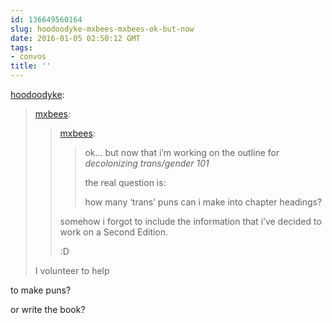 ```yaml
---
id: 136649560164
slug: hoodoodyke-mxbees-mxbees-ok-but-now
date: 2016-01-05 02:50:12 GMT
tags:
- convos
title: ''
---
```

<p><a class="tumblr_blog" href="http://hoodoodyke.tumblr.com/post/136643860469">hoodoodyke</a>:</p>
<blockquote>
<p><a class="tumblr_blog" href="http://mxbees.tumblr.com/post/136623948324">mxbees</a>:</p>
<blockquote>
<p><a class="tumblr_blog" href="http://mxbees.tumblr.com/post/136622910389">mxbees</a>:</p>
<blockquote>
<p>ok… but now that i’m working on the outline for <em>decolonizing trans/gender 101</em></p>

<p>the real question is:</p>

<p>how many ‘trans’ puns can i make into chapter headings?</p>
</blockquote>
<p>somehow i forgot to include the information that i’ve decided to work on a Second Edition.</p>

<p>:D</p>
</blockquote>
<p>I volunteer to help</p>
</blockquote>

to make puns?

or write the book?